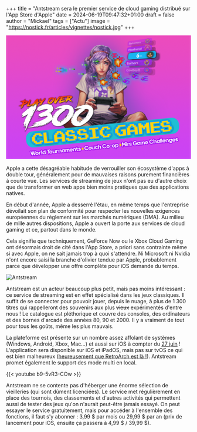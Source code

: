 +++
title = "Antstream sera le premier service de cloud gaming distribué sur l'App Store d'Apple"
date = 2024-06-19T09:47:32+01:00
draft = false
author = "Mickael"
tags = ["Actu"]
image = "https://nostick.fr/articles/vignettes/nostick.jpg"
+++

![Antstream](Antstream.jpg "")

Apple a cette désagréable habitude de verrouiller son écosystème d'apps à double tour, généralement pour de mauvaises raisons purement financières à courte vue. Les services de streaming de jeux n'ont pas eu d'autre choix que de transformer en web apps bien moins pratiques que des applications natives.

En début d'année, Apple a desserré l'étau, en même temps que l'entreprise dévoilait son plan de conformité pour respecter les nouvelles exigences européennes du règlement sur les marchés numériques (DMA). Au milieu de mille autres dispositions, Apple a ouvert la porte aux services de cloud gaming et ce, partout dans le monde.

Cela signifie que techniquement, GeForce Now ou le Xbox Cloud Gaming ont désormais droit de cité dans l'App Store, a priori sans contrainte même si avec Apple, on ne sait jamais trop à quoi s'attendre. Ni Microsoft ni Nvidia n'ont encore saisi la branche d'olivier tendue par Apple, probablement parce que développer une offre complète pour iOS demande du temps.

![Antstream](Antstream-mac.jpg "Antstream sur Mac.")

Antstream est un acteur beaucoup plus petit, mais pas moins intéressant : ce service de streaming est en effet spécialisé dans les jeux classiques. Il suffit de se connecter pour pouvoir jouer, depuis le nuage, à plus de 1 300 titres qui rappelleront des souvenirs aux plus ~~vieux~~ expérimentés d'entre nous ! Le catalogue est pléthorique et couvre des consoles, des ordinateurs et des bornes d'arcade des années 80, 90 et 2000. Il y a vraiment de tout pour tous les goûts, même les plus mauvais.

La plateforme est présente sur un nombre assez affolant de systèmes (Windows, Android, Xbox, Mac…) et aussi sur iOS à compter du [27 juin](https://www.antstream.com/apple) ! L'application sera disponible sur iOS et iPadOS, mais pas sur tvOS ce qui est bien malheureux ([heureusement que RetroArch est là !](https://nostick.fr/articles/2024/mai/1705-apple-tv-retroarch/)). Antstream promet également le support des mode multi en local.

{{< youtube b9-5vR3-COw >}} 

Antstream ne se contente pas d'héberger une énorme sélection de vieilleries (qui sont dûment licenciées). Le service met régulièrement en place des tournois, des classements et d'autres activités qui permettent aussi de tester des jeux qu'on n'aurait peut-être jamais essayé. On peut essayer le service gratuitement, mais pour accéder à l'ensemble des fonctions, il faut s'y abonner : 3,99 $ par mois ou 29,99 $ par an (prix de lancement pour iOS, ensuite ça passera à 4,99 $ / 39,99 $).